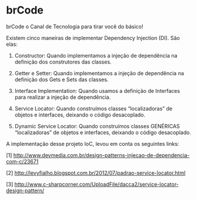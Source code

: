 # brCode
brCode o Canal de Tecnologia para tirar você do básico!


Existem cinco maneiras de implementar Dependency Injection (DI). São elas: 

01. Constructor: Quando implementamos a injeção de dependência na definição dos construtores das classes.

02. Getter e Setter: Quando implementamos a injeção de dependência na definição dos Gets e Sets das classes.

03. Interface Implementation: Quando usamos a definição de Interfaces para realizar a injeção de dependência.
04. Service Locator: Quando construímos classes “localizadoras” de objetos e interfaces, deixando o código desacoplado.
05. Dynamic Service Locator: Quando construímos classes GENÉRICAS “localizadoras” de objetos e interfaces, deixando o código desacoplado.

A implementação desse projeto IoC, levou em conta os seguintes links:

[1] http://www.devmedia.com.br/design-patterns-injecao-de-dependencia-com-c/23671

[2] http://levyfialho.blogspot.com.br/2012/07/padrao-service-locator.html

[3] http://www.c-sharpcorner.com/UploadFile/dacca2/service-locator-design-pattern/
